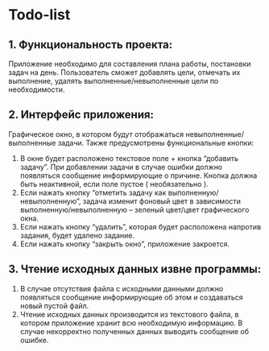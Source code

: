 # Todo-list
## 1. Функциональность проекта:
Приложение необходимо для составления плана работы, постановки задач на день. Пользователь сможет добавлять цели, отмечать их выполнение, удалять выполненные/невыполненные цели по необходимости. 
## 2. Интерфейс приложения:
Графическое окно, в котором будут отображаться невыполненные/выполненные задачи. Также предусмотрены функциональные кнопки:
1. В окне будет расположено текстовое поле + кнопка “добавить задачу”.  При добавлении задачи в случае ошибки должно появляться сообщение информирующие о причине. Кнопка должна быть неактивной, если поле пустое ( необязательно ).
1. Если нажать кнопку “отметить задачу как выполненную/невыполненную”, задача изменит фоновый цвет в зависимости выполненную/невыполненную – зеленый цвет/цвет графического окна.
1. Если нажать кнопку “удалить”, которая будет расположена напротив задания, будет удалено задание.
1. Если нажать кнопку “закрыть окно”, приложение закроется. 
## 3. Чтение исходных данных извне программы:
1. В случае отсутствия файла с исходными данными должно появляться сообщение информирующие об этом и создаваться новый пустой файл.
1. Чтение исходных данных производится из текстового файла, в котором приложение хранит всю необходимую информацию. В случае некорректно полученных данных выводить сообщение об ошибке.
